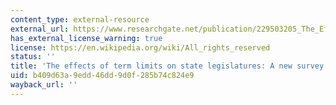 ```yaml
---
content_type: external-resource
external_url: https://www.researchgate.net/publication/229503205_The_Effects_of_Term_Limits_on_State_Legislatures_A_New_Survey_of_the_50_States
has_external_license_warning: true
license: https://en.wikipedia.org/wiki/All_rights_reserved
status: ''
title: 'The effects of term limits on state legislatures: A new survey of the 50 states'
uid: b409d63a-9edd-46dd-9d0f-285b74c824e9
wayback_url: ''
---
```

